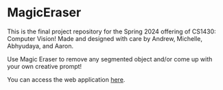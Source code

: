 # MagicEraser

This is the final project repository for the Spring 2024 offering of CS1430: Computer Vision! Made and designed with care by Andrew, Michelle, Abhyudaya, and Aaron.

Use Magic Eraser to remove any segmented object and/or come up with your own creative prompt!

You can access the web application [here](https://magic-eraser-mu.vercel.app/).
